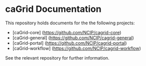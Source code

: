 caGrid Documentation
====================

This repository holds documents for the the following projects:
 * [caGrid-core] (https://github.com/NCIP/cagrid-core)
 * [caGrid-general] (https://github.com/NCIP/cagrid-general)
 * [caGrid-portal] (https://github.com/NCIP/cagrid-portal)
 * [caGrid-workflow] (https://github.com/NCIP/cagrid-workflow)

See the relevant repository for further information.
